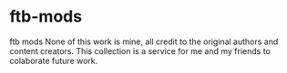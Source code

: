 # ftb-mods
ftb mods
None of this work is mine, all credit to the original authors and content creators. This collection is a service for me and my friends to colaborate future work.
